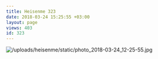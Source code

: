 ```yaml
---
title: Heisenme 323
date: 2018-03-24 15:25:55 +03:00
layout: page
views: 403
id: 323
---
```


![/uploads/heisenme/static/photo_2018-03-24_12-25-55.jpg](/uploads/heisenme/static/photo_2018-03-24_12-25-55.jpg)
